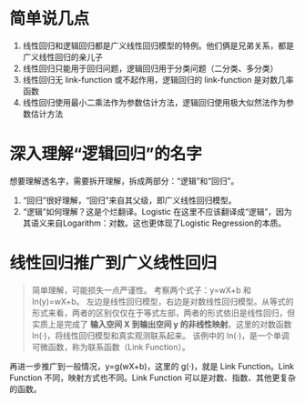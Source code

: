 # 简单说几点
1. 线性回归和逻辑回归都是广义线性回归模型的特例。他们俩是兄弟关系，都是广义线性回归的亲儿子
2. 线性回归只能用于回归问题，逻辑回归用于分类问题（二分类、多分类）
3. 线性回归无 link-function 或不起作用，逻辑回归的 link-function 是对数几率函数
4. 线性回归使用最小二乘法作为参数估计方法，逻辑回归使用极大似然法作为参数估计方法


# 深入理解“逻辑回归”的名字
想要理解透名字，需要拆开理解，拆成两部分：“逻辑”和“回归”。
1. “回归”很好理解，“回归”来自其父级，即广义线性回归模型。
2. “逻辑”如何理解？这是个烂翻译。Logistic 在这里不应该翻译成“逻辑”，因为其语义来自Logarithm：对数。这也更体现了Logistic Regression的本质。

# 线性回归推广到广义线性回归
> 简单理解，可能损失一点严谨性。
考察两个式子：y=wX+b 和 ln(y)=wX+b。
左边是线性回归模型，右边是对数线性回归模型。从等式的形式来看，两者的区别仅仅在于等式左部，两者的形式依旧是线性回归，但实质上是完成了 **输入空间 X 到输出空间 y 的非线性映射**。这里的对数函数ln(·)，将线性回归模型和真实观测联系起来。
该例中的 ln(·)，是一个单调可微函数，称为联系函数（Link Function）。

再进一步推广到一般情况，y=g(wX+b)，这里的 g(·)，就是 Link Function。Link Function 不同，映射方式也不同。Link Function 可以是对数、指数、其他更复杂的函数。




